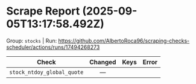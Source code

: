 # Scrape Report (2025-09-05T13:17:58.492Z)

Group: `stocks`  |  Run: https://github.com/AlbertoRoca96/scraping-checks-scheduler/actions/runs/17494268273

| Check | Changed | Keys | Error |
|---|:---:|:--|:--|
| `stock_ntdoy_global_quote` | — |  |  |

